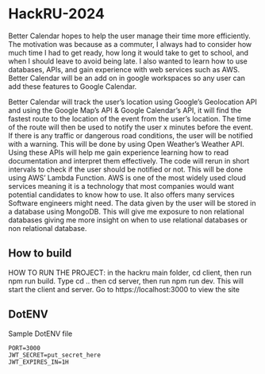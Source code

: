 # HackRU-2024

Better Calendar hopes to help the user manage their time more efficiently. The motivation was because as a commuter, I always had to consider how much time I had to get ready, how long it would take to get to school, and when I should leave to avoid being late. I also wanted to learn how to use databases, APIs, and gain experience with web services such as AWS. Better Calendar will be an add on in google workspaces so any user can add these features to Google Calendar.

Better Calendar will track the user’s location using Google’s Geolocation API and using the Google Map’s API & Google Calendar’s API, it will find the fastest route to the location of the event from the user’s location. The time of the route will then be used to notify the user x minutes before the event. If there is any traffic or dangerous road conditions, the user will be notified with a warning. This will be done by using Open Weather’s Weather API. Using these APIs will help me gain experience learning how to read documentation and interpret them effectively. The code will rerun in short intervals to check if the user should be notified or not. This will be done using AWS’ Lambda Function. AWS is one of the most widely used cloud services meaning it is a technology that most companies would want potential candidates to know how to use. It also offers many services Software engineers might need. The data given by the user will be stored in a database using MongoDB. This will give me exposure to non relational databases giving me more insight on when to use relational databases or non relational database.

## How to build
HOW TO RUN THE PROJECT: in the hackru main folder, cd client, then run npm run build. Type cd .. then cd server, then run npm run dev. This will start the client and server. Go to https://localhost:3000 to view the site

## DotENV
Sample DotENV file
```
PORT=3000
JWT_SECRET=put_secret_here
JWT_EXPIRES_IN=1H
```
